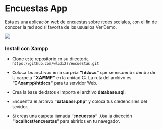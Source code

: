 # **Encuestas App**

Esta es una aplicación web de encuestas sobre redes sociales, con el fin de conocer la red social favorita de los usuarios [Ver Demo](http://encuestas.22web.org/ "Ver Demo").

![](http://encuestas.22web.org/doc/4.png)


###  Install con Xampp

- Clone este repositorio en su directorio.
	`https://github.com/wladi27/encuestas.git`

- Coloca los archivos en la carpeta **"htdocs"** que se encuentra dentro de la carpeta **"XAMMP"** en la unidad C:. La ruta del archivo es **"C:\xampp\htdocs"** para tu servidor Web.

- Crea la base de datos e importa el archivo **database.sql**.

- Encuentra el archivo **"database.php"** y coloca tus credenciales del sevidor.

- Si creas una carpeta llamada **"encuestas"** .Usa la dirección **"localhost/encuestas"** para abrirlos en tu navegador.

